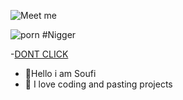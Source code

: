
![Meet me](https://i.imgur.com/jbXvmeD.gif)

![porn](https://media4.giphy.com/media/26tn33aiTi1jkl6H6/giphy.webp?cid=6c09b9529df07ac102930a27f83a87785d094abe7929fddc&rid=giphy.webp&ct=g)
#Nigger







-[DONT CLICK](https://www.youtube.com/watch?v=iik25wqIuFo)
- 👋Hello i am Soufi
- 👀 I love coding and pasting projects

<!---.
I love u
--->
